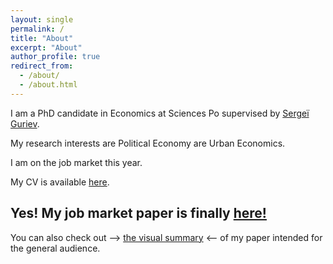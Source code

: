```yaml
---
layout: single
permalink: /
title: "About"
excerpt: "About"
author_profile: true
redirect_from:
  - /about/
  - /about.html
---
```


I am a PhD candidate in Economics at Sciences Po supervised by [Sergeï Guriev](https://sites.google.com/site/sguriev/). 

My research interests are Political Economy are Urban Economics.

I am on the job market this year. 

My CV is available [here](pdfs/cv.pdf).

## Yes! My job market paper is finally [here!](pdfs/slavs_jmp.pdf) 

You can also check out --> [the visual summary](http://jmp-consider-the-slavs.tilda.ws/) <-- of my paper intended for the general audience.
